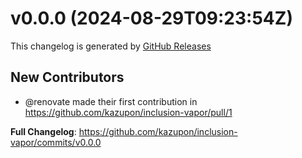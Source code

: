 # v0.0.0 (2024-08-29T09:23:54Z)

This changelog is generated by [GitHub Releases](https://github.com/kazupon/inclusion-vapor/releases/tag/v0.0.0)

<!-- Release notes generated using configuration in .github/release.yml at v0.0.0 -->

## New Contributors

- @renovate made their first contribution in https://github.com/kazupon/inclusion-vapor/pull/1

**Full Changelog**: https://github.com/kazupon/inclusion-vapor/commits/v0.0.0
